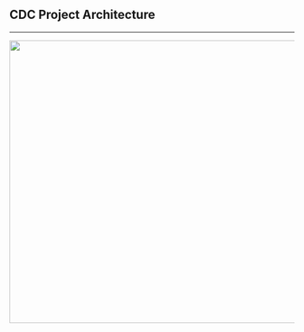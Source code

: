 ## CDC Project Architecture

---

<img src="https://github.com/hyunwoopark0/CDC_project/assets/144861873/6badd380-9e85-49aa-962b-2810868af253" width="1800" height="500">
